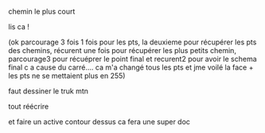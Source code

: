 chemin le plus court 

lis ca !

(ok parcourage 3 fois 1 fois pour les pts, la deuxieme pour récupérer les pts des chemins, récurent une fois pour récupérer les plus petits chemin, parcourage3 pour récuéprer le point final et recurent2 pour avoir le schema final c a cause du carré.... ca m'a changé tous les pts et jme voilé la face + les pts ne se mettaient plus en 255)

faut dessiner le truk mtn 


tout réécrire

et faire un active contour dessus ca fera une super doc 
 



 































